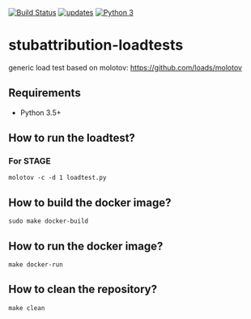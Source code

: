 [![Build Status](https://travis-ci.org/stephendonner/stubattribution-loadtests.svg?branch=master)](https://travis-ci.org/stephendonner/stubattribution-loadtests)
[![updates](https://pyup.io/repos/github/stephendonner/stubattribution-loadtests/shield.svg)](https://pyup.io/repos/github/stephendonner/stubattribution-loadtests/)
[![Python 3](https://pyup.io/repos/github/stephendonner/stubattribution-loadtests/python-3-shield.svg)](https://pyup.io/repos/github/stephendonner/stubattribution-loadtests/)


# stubattribution-loadtests

generic load test based on molotov: https://github.com/loads/molotov

## Requirements

- Python 3.5+


## How to run the loadtest?

### For STAGE 

    molotov -c -d 1 loadtest.py

## How to build the docker image?

    sudo make docker-build


## How to run the docker image?

    make docker-run


## How to clean the repository?

    make clean
